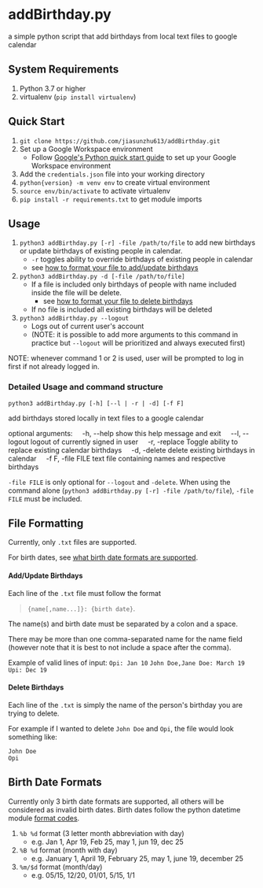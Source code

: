 # addBirthday.py
a simple python script that add birthdays from local text files to google calendar


<!-- TODO: 
~~- pip usage / installation~~
- supported date formats
- file formatting
- command options --> 
## System Requirements
1. Python 3.7 or higher
2. virtualenv (`pip install virtualenv`)   

## Quick Start
1. `git clone https://github.com/jiasunzhu613/addBirthday.git`
2. Set up a Google Workspace environment
    - Follow [Google's Python quick start guide](https://developers.google.com/calendar/api/quickstart/python) to set up your Google Workspace environment
3. Add the `credentials.json` file into your working directory
4. `python{version} -m venv env` to create virtual environment
5. `source env/bin/activate` to activate virtualenv
6. `pip install -r requirements.txt` to get module imports

## Usage
1. `python3 addBirthday.py [-r] -file /path/to/file` to add new birthdays or update birthdays of existing people in calendar. 
    - `-r` toggles ability to override birthdays of existing people in calendar
    - see [how to format your file to add/update birthdays](#Add/Update-Birthdays)
2. `python3 addBirthday.py -d [-file /path/to/file]`
    - If a file is included only birthdays of people with name included inside the file will be delete.
        - see [how to format your file to delete birthdays](#Delete-Birthdays)
    - If no file is included all existing birthdays will be deleted
3. `python3 addBirthday.py --logout`
    - Logs out of current user's account
    - (NOTE: it is possible to add more arguments to this command in practice but `--logout` will be prioritized and always executed first)

NOTE: whenever command 1 or 2 is used, user will be prompted to log in first if not already logged in.

### Detailed Usage and command structure
`python3 addBirthday.py [-h] [--l | -r | -d] [-f F]`

add birthdays stored locally in text files to a google calendar

optional arguments:
    -h, --help     show this help message and exit
    --l, --logout  logout of currently signed in user
    -r, -replace   Toggle ability to replace existing calendar birthdays
    -d, -delete    delete existing birthdays in calendar
    -f F, -file FILE  text file containing names and respective birthdays

`-file FILE` is only optional for `--logout` and `-delete`. When using the command alone (`python3 addBirthday.py [-r] -file /path/to/file`), `-file FILE` must be included.


## File Formatting
Currently, only `.txt` files are supported.

For birth dates, see [what birth date formats are supported](#birth-date-formats).

#### Add/Update Birthdays
Each line of the `.txt` file must follow the format 
>`{name[,name...]}: {birth date}`.

The name(s) and birth date must be separated by a colon and a space.

There may be more than one comma-separated name for the name field (however note that it is best to not include a space after the comma).

Example of valid lines of input: 
`Opi: Jan 10`
`John Doe,Jane Doe: March 19`
`Upi: Dec 19`

#### Delete Birthdays
Each line of the `.txt` is simply the name of the person's birthday you are trying to delete. 

For example if I wanted to delete `John Doe` and `Opi`, the file would look something like:
```
John Doe
Opi
```

## Birth Date Formats
Currently only 3 birth date formats are supported, all others will be considered as invalid birth dates. Birth dates follow the python datetime module [format codes](https://docs.python.org/3/library/datetime.html#format-codes).

1. `%b %d` format (3 letter month abbreviation with day)
    - e.g. Jan 1, Apr 19, Feb 25, may 1, jun 19, dec 25
2. `%B %d` format (month with day)
    - e.g. January 1, April 19, February 25, may 1, june 19, december 25
3. `%m/$d` format (month/day)
    - e.g. 05/15, 12/20, 01/01, 5/15, 1/1



